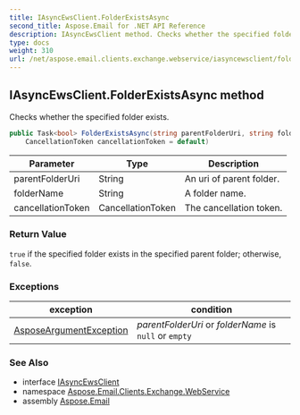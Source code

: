 ```yaml
---
title: IAsyncEwsClient.FolderExistsAsync
second_title: Aspose.Email for .NET API Reference
description: IAsyncEwsClient method. Checks whether the specified folder exists
type: docs
weight: 310
url: /net/aspose.email.clients.exchange.webservice/iasyncewsclient/folderexistsasync/
---
```

## IAsyncEwsClient.FolderExistsAsync method

Checks whether the specified folder exists.

```csharp
public Task<bool> FolderExistsAsync(string parentFolderUri, string folderName, 
    CancellationToken cancellationToken = default)
```

| Parameter | Type | Description |
| --- | --- | --- |
| parentFolderUri | String | An uri of parent folder. |
| folderName | String | A folder name. |
| cancellationToken | CancellationToken | The cancellation token. |

### Return Value

`true` if the specified folder exists in the specified parent folder; otherwise, `false`.

### Exceptions

| exception | condition |
| --- | --- |
| [AsposeArgumentException](../../../aspose.email/asposeargumentexception/) | *parentFolderUri* or *folderName* is `null` or `empty` |

### See Also

* interface [IAsyncEwsClient](../)
* namespace [Aspose.Email.Clients.Exchange.WebService](../../iasyncewsclient/)
* assembly [Aspose.Email](../../../)


